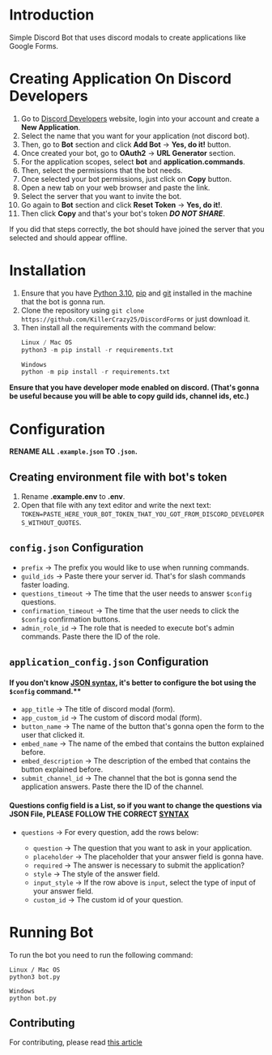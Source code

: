 # Introduction

Simple Discord Bot that uses discord modals to create applications like Google Forms.

# Creating Application On Discord Developers

1) Go to [Discord Developers](https://discord.com/developers/applications) website, login into your account and create a **New Application**.
2) Select the name that you want for your application (not discord bot).
3) Then, go to **Bot** section and click **Add Bot** -> **Yes, do it!** button.
4) Once created your bot, go to **OAuth2** -> **URL Generator** section.
5) For the application scopes, select **bot** and **application.commands**.
6) Then, select the permissions that the bot needs.
7) Once selected your bot permissions, just click on **Copy** button.
8) Open a new tab on your web browser and paste the link.
9) Select the server that you want to invite the bot.
10) Go again to **Bot** section and click **Reset Token** -> **Yes, do it!**. 
11) Then click **Copy** and that's your bot's token ***DO NOT SHARE***.

If you did that steps correctly, the bot should have joined the server that you selected and should appear offline.

# Installation

1) Ensure that you have [Python 3.10](https://www.python.org/downloads/), [pip](https://pip.pypa.io/en/stable/installation/) and [git](https://git-scm.com/book/en/v2/Getting-Started-Installing-Git) installed in the machine that the bot is gonna run.
2) Clone the repository using `git clone https://github.com/KillerCrazy25/DiscordForms` or just download it.
3) Then install all the requirements with the command below:
    ```py
    Linux / Mac OS
    python3 -m pip install -r requirements.txt

    Windows
    python -m pip install -r requirements.txt
    ```

**Ensure that you have developer mode enabled on discord. (That's gonna be useful because you will be able to copy guild ids, channel ids, etc.)**

# Configuration

**RENAME ALL `.example.json` TO `.json`.**

## Creating environment file with bot's token

1) Rename **.example.env** to **.env**.
2) Open that file with any text editor and write the next text: `TOKEN=PASTE_HERE_YOUR_BOT_TOKEN_THAT_YOU_GOT_FROM_DISCORD_DEVELOPERS_WITHOUT_QUOTES`.

## `config.json` Configuration

  * `prefix` -> The prefix you would like to use when running commands.
  * `guild_ids` -> Paste there your server id. That's for slash commands faster loading.
  * `questions_timeout` -> The time that the user needs to answer `$config` questions.
  * `confirmation_timeout` -> The time that the user needs to click the `$config` confirmation buttons.
  * `admin_role_id` -> The role that is needed to execute bot's admin commands. Paste there the ID of the role.
  
## `application_config.json` Configuration

  #### If you don't know [JSON syntax](https://www.w3schools.com/js/js_json_syntax.asp), it's better to configure the bot using the `$config` command.**

  * `app_title` -> The title of discord modal (form).
  * `app_custom_id` -> The custom of discord modal (form).
  * `button_name` -> The name of the button that's gonna open the form to the user that clicked it.
  * `embed_name` -> The name of the embed that contains the button explained before.
  * `embed_description` -> The description of the embed that contains the button explained before.
  * `submit_channel_id` -> The channel that the bot is gonna send the application answers. Paste there the ID of the channel.
  
  #### Questions config field is a List, so if you want to change the questions via JSON File, **PLEASE FOLLOW THE CORRECT [SYNTAX](https://www.w3schools.com/js/js_json_syntax.asp)**
  
  * `questions` -> For every question, add the rows below:
  
      * `question` -> The question that you want to ask in your application.
      * `placeholder` -> The placeholder that your answer field is gonna have.
      * `required` -> The answer is necessary to submit the application?
      * `style` -> The style of the answer field.
      * `input_style` -> If the row above is `input`, select the type of input of your answer field.
      * `custom_id` -> The custom id of your question.  
      
# Running Bot

To run the bot you need to run the following command:

    Linux / Mac OS
    python3 bot.py
    
    Windows
    python bot.py
      
## Contributing

For contributing, please read [this article](https://github.com/KillerCrazy25/DiscordForms/wiki/contributing/)

